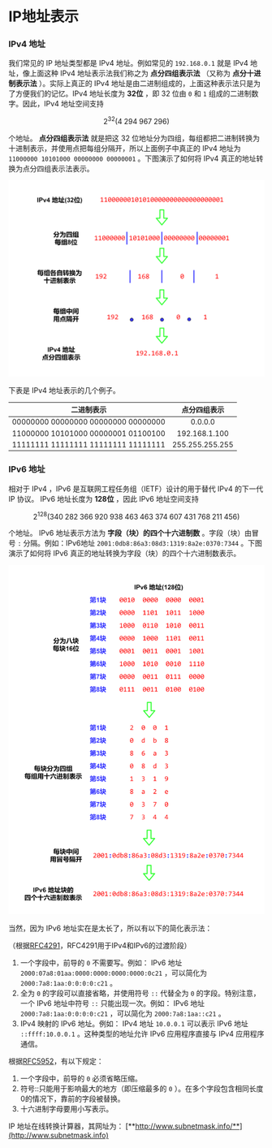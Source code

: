 # IP地址表示

### IPv4 地址

我们常见的 IP 地址类型都是 IPv4 地址。例如常见的 `192.168.0.1` 就是 IPv4 地址，像上面这种 IPv4 地址表示法我们称之为 **点分四组表示法** （又称为 **点分十进制表示法** ）。实际上真正的 IPv4 地址是由二进制组成的，上面这种表示法只是为了方便我们的记忆。IPv4 地址长度为 **32位** ，即 32 位由 `0` 和 `1` 组成的二进制数字。因此，IPv4 地址空间支持

&#x20;$$2^{32}(4 \; 294 \; 967 \; 296)$$

个地址。 **点分四组表示法** 就是把这 32 位地址分为四组，每组都把二进制转换为十进制表示，并使用点把每组分隔开，所以上面例子中真正的 IPv4 地址为 `11000000 10101000 00000000 00000001` 。下图演示了如何将 IPv4 真正的地址转换为点分四组表示法表示。

![图解 IPv4 地址表示](<../../.gitbook/assets/ipv4 (1).png>)

下表是 IPv4 地址表示的几个例子。

|                二进制表示                |      点分四组表示     |
| :---------------------------------: | :-------------: |
| 00000000 00000000 00000000 00000000 |     0.0.0.0     |
| 11000000 10101000 00000001 01100100 |  192.168.1.100  |
| 11111111 11111111 11111111 11111111 | 255.255.255.255 |

### IPv6 地址

相对于 IPv4 ，IPv6 是互联网工程任务组（IETF）设计的用于替代 IPv4 的下一代 IP 协议。 IPv6 地址长度为 **128位** ，因此 IPv6 地址空间支持

$$2^{128}(340 \; 282 \; 366 \; 920 \; 938 \; 463 \; 463 \; 374 \; 607 \; 431 \; 768 \; 211 \; 456)$$

个地址。 IPv6 地址表示方法为 **字段（块）的四个十六进制数** 。字段（块）由冒号 `:` 分隔。例如：IPv6地址 `2001:0db8:86a3:08d3:1319:8a2e:0370:7344` 。下图演示了如何将 IPv6 真正的地址转换为字段（块）的四个十六进制数表示。

![图解 IPv6 地址表示](<../../.gitbook/assets/ipv6 (1).png>)

当然，因为 IPv6 地址实在是太长了，所以有以下的简化表示法：

（根据[RFC4291](https://tools.ietf.org/html/rfc4291)，RFC4291用于IPv4和IPv6的过渡阶段）

1. 一个字段中，前导的 `0` 不需要写。例如： IPv6 地址 `2000:07a8:01aa:0000:0000:0000:0000:0c21` ，可以简化为 `2000:7a8:1aa:0:0:0:0:c21` 。
2. 全为 `0` 的字段可以直接省略，并使用符号 `::` 代替全为 `0` 的字段。特别注意，一个 IPv6 地址中符号 `::` 只能出现一次。例如： IPv6 地址 `2000:7a8:1aa:0:0:0:0:c21` ，可以简化为 `2000:7a8:1aa::c21` 。
3. IPv4 映射的 IPv6 地址。例如： IPv4 地址 `10.0.0.1` 可以表示 IPv6 地址 `::ffff:10.0.0.1` 。这种类型的地址允许 IPv6 应用程序直接与 IPv4 应用程序通信。

根据[RFC5952](https://tools.ietf.org/html/rfc5952)，有以下规定：

1. 一个字段中，前导的 `0` 必须省略压缩。
2. 符号::只能用于影响最大的地方（即压缩最多的 `0` ）。在多个字段包含相同长度0的情况下，靠前的字段被替换。
3. 十六进制字母要用小写表示。

&#x20;IP 地址在线转换计算器，其网址为： [**http://www.subnetmask.info/**](http://www.subnetmask.info)
